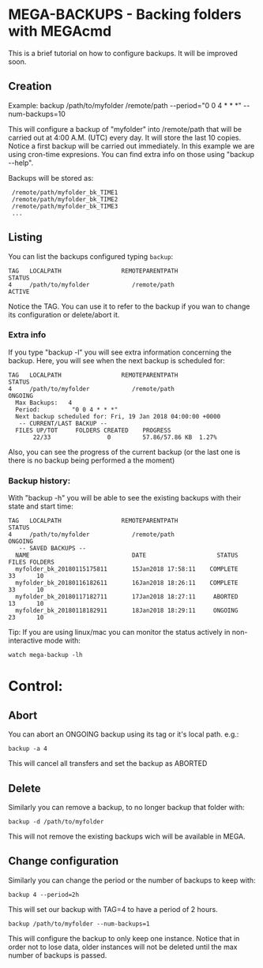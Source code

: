 # MEGA-BACKUPS - Backing folders with MEGAcmd
This is a brief tutorial on how to configure backups. It will be improved soon.

## Creation
Example: 
backup /path/to/myfolder /remote/path --period="0 0 4 * * *" --num-backups=10

This will configure a backup of "myfolder" into /remote/path that will be carried out
 at 4:00 A.M. (UTC) every day. It will store the last 10 copies. 
 Notice a first backup will be carried out immediately.
 In this example we are using cron-time expresions. 
 You can find extra info on those using "backup --help".
 
Backups will be stored as:
```
 /remote/path/myfolder_bk_TIME1
 /remote/path/myfolder_bk_TIME2
 /remote/path/myfolder_bk_TIME3
 ...
```

## Listing 

You can list the backups configured typing `backup`:

```
TAG   LOCALPATH                 REMOTEPARENTPATH                  STATUS
4     /path/to/myfolder            /remote/path                   ACTIVE
```

Notice the TAG. You can use it to refer to the backup if you wan to change its configuration 
or delete/abort it.

### Extra info

If you type "backup -l" you will see extra information concerning the backup. Here, you will 
see when the next backup is scheduled for:
```
TAG   LOCALPATH                 REMOTEPARENTPATH                  STATUS
4     /path/to/myfolder            /remote/path                  ONGOING
  Max Backups:   4
  Period:         "0 0 4 * * *"
  Next backup scheduled for: Fri, 19 Jan 2018 04:00:00 +0000
   -- CURRENT/LAST BACKUP --
  FILES UP/TOT     FOLDERS CREATED    PROGRESS
       22/33                0         57.86/57.86 KB  1.27%

```

Also, you can see the progress of the current backup 
(or the last one is there is no backup being performed a the moment)

### Backup history:
With "backup -h" you will be able to see the existing backups with their state and start time:

```
TAG   LOCALPATH                 REMOTEPARENTPATH                  STATUS
4     /path/to/myfolder            /remote/path                  ONGOING
   -- SAVED BACKUPS --
  NAME                             DATE                    STATUS  FILES FOLDERS
  myfolder_bk_20180115175811       15Jan2018 17:58:11    COMPLETE     33      10
  myfolder_bk_20180116182611       16Jan2018 18:26:11    COMPLETE     33      10
  myfolder_bk_20180117182711       17Jan2018 18:27:11     ABORTED     13      10
  myfolder_bk_20180118182911       18Jan2018 18:29:11     ONGOING     23      10
```

Tip: If you are using linux/mac you can monitor the status actively in non-interactive mode with:
```
watch mega-backup -lh
```

# Control:

## Abort

You can abort an ONGOING backup using its tag or it's local path. e.g.:
```
backup -a 4
```
This will cancel all transfers and set the backup as ABORTED

## Delete

Similarly you can remove a backup, to no longer backup that folder with:
```
backup -d /path/to/myfolder
``` 
This will not remove the existing backups wich will be available in MEGA.

## Change configuration

Similarly you can change the period or the number of backups to keep with:
```
backup 4 --period=2h
```
This will set our backup with TAG=4 to have a period of 2 hours.
```
backup /path/to/myfolder --num-backups=1
```
This will configure the backup to only keep one instance. 
Notice that in order not to lose data, older instances will not be deleted until
the max number of backups is passed.
